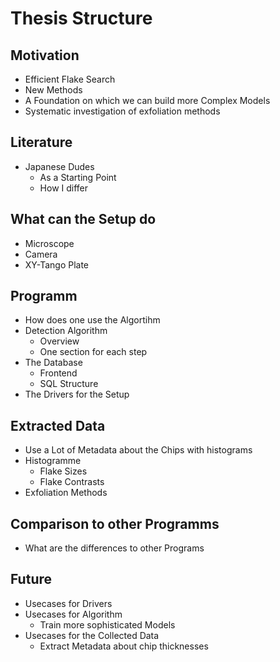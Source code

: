 # Thesis Structure
## Motivation
- Efficient Flake Search
- New Methods
- A Foundation on which we can build more Complex Models
- Systematic investigation of exfoliation methods

## Literature
- Japanese Dudes
  - As a Starting Point
  - How I differ
## What can the Setup do
- Microscope
- Camera
- XY-Tango Plate

## Programm
- How does one use the Algortihm
- Detection Algorithm
  - Overview
  - One section for each step
- The Database
  - Frontend
  - SQL Structure
- The Drivers for the Setup

## Extracted Data
- Use a Lot of Metadata about the Chips with histograms
- Histogramme
  - Flake Sizes
  - Flake Contrasts
- Exfoliation Methods

## Comparison to other Programms
- What are the differences to other Programs

## Future
- Usecases for Drivers
- Usecases for Algorithm
  - Train more sophisticated Models
- Usecases for the Collected Data
  - Extract Metadata about chip thicknesses

